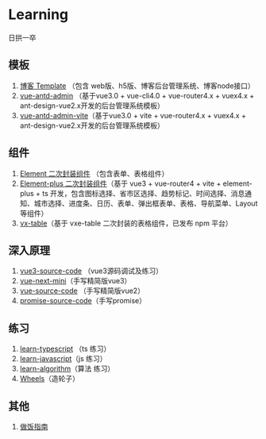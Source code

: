 # Learning
日拱一卒

## 模板

1. [博客 Template](https://github.com/jcyicai/vue-blog-template) （包含 web版、h5版、博客后台管理系统、博客node接口）
2. [vue-antd-admin](https://github.com/jcyicai/vue-antd-admin) （基于vue3.0 + vue-cli4.0 + vue-router4.x + vuex4.x + ant-design-vue2.x开发的后台管理系统模板）
3. [vue-antd-admin-vite](https://github.com/jcyicai/vue-antd-admin-vite)（基于vue3.0 + vite + vue-router4.x + vuex4.x + ant-design-vue2.x开发的后台管理系统模板）

## 组件

1. [Element 二次封装组件](https://github.com/jcyicai/Components) （包含表单、表格组件）
2. [Element-plus 二次封装组件](https://github.com/jcyicai/vue3-element-plus-component)（基于 vue3 + vue-router4 + vite + element-plus + ts 开发，包含图标选择、省市区选择、趋势标记、时间选择、消息通知、城市选择、进度条、日历、表单、弹出框表单、表格、导航菜单、Layout等组件）
3. [vx-table](https://github.com/jcyicai/vx-table)（基于 vxe-table 二次封装的表格组件，已发布 npm 平台）

## 深入原理

1. [vue3-source-code](https://github.com/jcyicai/vue3-source-code) （vue3源码调试及练习）
2. [vue-next-mini](https://github.com/jcyicai/vue-next-mini)（手写精简版vue3）
3. [vue-source-code](https://github.com/jcyicai/vue-source-code) （手写精简版vue2）
4. [promise-source-code](https://github.com/jcyicai/promise-source-code)（手写promise）

## 练习

1. [learn-typescript](https://github.com/jcyicai/learn-typescript) （ts 练习）
2. [learn-javascript](https://github.com/jcyicai/learn-javascript)（js 练习）
3. [learn-algorithm](https://github.com/jcyicai/learn-algorithm)（算法 练习）
4. [Wheels](https://github.com/jcyicai/Wheels)（造轮子）

## 其他

1. [做饭指南](https://github.com/jcyicai/Cookbook)
